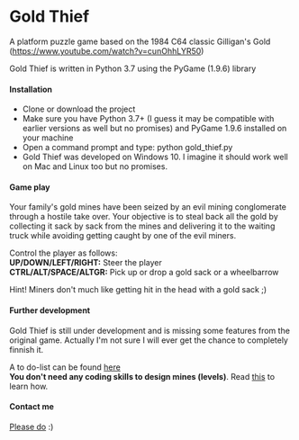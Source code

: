 # Gold Thief
A platform puzzle game based on the 1984 C64 classic Gilligan's Gold (https://www.youtube.com/watch?v=cunOhhLYR50)

Gold Thief is written in Python 3.7 using the PyGame (1.9.6) library

#### Installation
* Clone or download the project
* Make sure you have Python 3.7+ (I guess it may be compatible with earlier versions as well but no promises) and PyGame 1.9.6 installed on your machine
* Open a command prompt and type: python gold_thief.py
* Gold Thief was developed on Windows 10. I imagine it should work well on Mac and Linux too but no promises. 
 
#### Game play
Your family's gold mines have been seized by an evil mining conglomerate through a hostile take over. 
Your objective is to steal back all the gold by collecting it sack by sack from the mines and delivering it to the 
waiting truck while avoiding getting caught by one of the evil miners.

Control the player as follows:  
**UP/DOWN/LEFT/RIGHT:** Steer the player  
**CTRL/ALT/SPACE/ALTGR:** Pick up or drop a gold sack or a wheelbarrow

Hint! Miners don't much like getting hit in the head with a gold sack ;)

#### Further development
Gold Thief is still under development and is missing some features from the original game. Actually I'm not sure I 
will ever get the chance to completely finnish it. 
 
A to do-list can be found [here](docs/todo.md)  
**You don't need any coding skills to design mines (levels)**. Read [this](docs/designing_mines.md) to learn how.   


#### Contact me
[Please do](mailto:martin.siden@live.se) :)